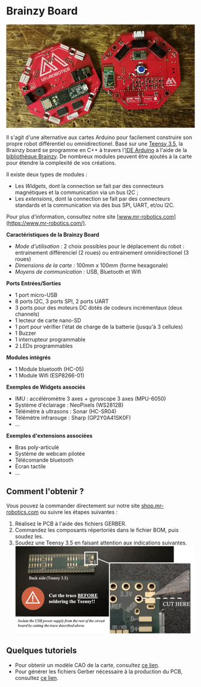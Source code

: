 # Brainzy Board

![Brainzy Board](Brainzy.jpg)

Il s'agit d'une alternative aux cartes Arduino pour facilement construire son propre robot différentiel ou omnidirectionel. Basé sur une [Teensy 3.5](https://www.pjrc.com/store/teensy35.html), la Brainzy board se programme en C++ à travers l'[IDE Arduino](https://www.arduino.cc/en/Main/Software) à l'aide de la [bibliothèque Brainzy](https://github.com/WhoIsMrRobotics/brainzy-library). De nombreux modules peuvent être ajoutés à la carte pour étendre la complexité de vos créations.

Il existe deux types de modules :
* Les *Widgets*, dont la connection se fait par des connecteurs magnétiques et la communication via un bus I2C ;
* Les *extensions*, dont la connection se fait par des connecteurs standards et la communication via des bus SPI, UART, et/ou I2C.

Pour plus d'information, consultez notre site [www.mr-robotics.com](https://www.mr-robotics.com/).

**Caractéristiques de la Brainzy Board**

* *Mode d'utilisation :* 2 choix possibles pour le déplacement du robot : entrainement différenciel (2 roues) ou entrainement omnidirectionel (3 roues)
* *Dimensions de la carte :* 100mm x 100mm (forme hexagonale)
* *Moyens de communication :* USB, Bluetooth et Wifi

**Ports Entrées/Sorties**

* 1 port micro-USB
* 8 ports I2C, 3 ports SPI, 2 ports UART
* 3 ports pour des moteurs DC dotés de codeurs incrémentaux (deux channels)
* 1 lecteur de carte nano-SD
* 1 port pour vérifier l'état de charge de la batterie (jusqu'à 3 cellules)
* 1 Buzzer
* 1 interrupteur programmable
* 2 LEDs programmables

**Modules intégrés**

* 1 Module bluetooth (HC-05)
* 1 Module Wifi (ESP8266-01)

**Exemples de Widgets associés**

* IMU : accéléromètre 3 axes + gyroscope 3 axes (MPU-6050)
* Système d'éclairage : NeoPixels (WS2812B)
* Télémètre à ultrasons : Sonar (HC-SR04)
* Télémètre infrarouge : Sharp (GP2Y0A41SK0F)
* ...

**Exemples d'extensions associées**

* Bras poly-articulé
* Système de webcam pilotée
* Télécomande bluetooth
* Écran tactile
* ...

## Comment l'obtenir ?

Vous pouvez la commander directement sur notre site [shop.mr-robotics.com](https://shop.mr-robotics.com/) ou suivre les étapes suivantes :
1. Réalisez le PCB à l'aide des fichiers GERBER.
2. Commandez les composants répertoriés dans le fichier BOM, puis soudez les.
3. Soudez une Teensy 3.5 en faisant attention aux indications suivantes.
![Warning cut VUSB trace](warning.png)

## Quelques tutoriels

* Pour obtenir un modèle CAO de la carte, consultez [ce lien](https://www.youtube.com/watch?v=ekHAkWB-WTM).
* Pour générer les fichiers Gerber nécessaire à la production du PCB, consultez [ce lien](https://learn.sparkfun.com/tutorials/designing-pcbs-advanced-smd/gerber-generation).
